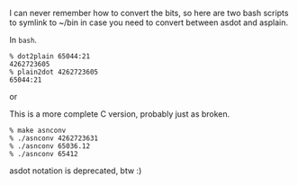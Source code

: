 I can never remember how to convert the bits, so here are two bash scripts to symlink to ~/bin in case you need to convert between asdot and asplain.

In `bash`.
```
% dot2plain 65044:21
4262723605
% plain2dot 4262723605
65044:21
```

or

This is a more complete C version, probably just as broken.
```
% make asnconv
% ./asnconv 4262723631
% ./asnconv 65036.12
% ./asnconv 65412
```

asdot notation is deprecated, btw :)
